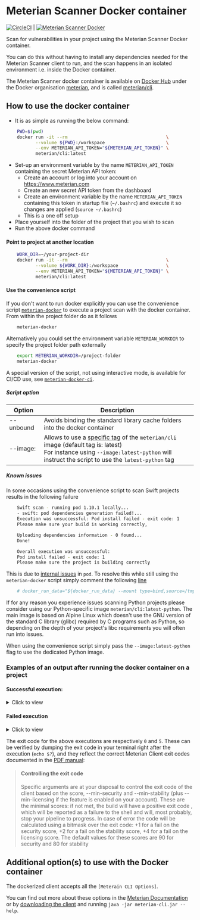 # Meterian Scanner Docker container

[![CircleCI](https://circleci.com/gh/MeterianHQ/meterian-scanner-docker/tree/master.svg?style=svg)](https://circleci.com/gh/MeterianHQ/meterian-scanner-docker/tree/master) | [![Meterian Scanner Docker](https://img.shields.io/docker/pulls/meterian/cli.svg)](https://hub.docker.com/r/meterian/cli)

Scan for vulnerabilities in your project using the Meterian Scanner Docker container.

You can do this without having to install any dependencies needed for the Meterian Scanner client to run, and the scan happens in an isolated environment i.e. inside the Docker container.

The Meterian Scanner docker container is available on [Docker Hub](http://hub.docker.com) under the Docker organisation [meterian](https://hub.docker.com/u/meterian), and is called [meterian/cli](https://hub.docker.com/r/meterian/cli).

## How to use the docker container

- It is as simple as running the below command:
```bash
    PWD=$(pwd)
    docker run -it --rm                                     \
           --volume ${PWD}:/workspace                       \
           --env METERIAN_API_TOKEN="${METERIAN_API_TOKEN}" \
           meterian/cli:latest  
```
- Set-up an environment variable by the name `METERIAN_API_TOKEN` containing the secret Meterian API token:
    - Create an account or log into your account on https://www.meterian.com
    - Create an new secret API token from the dashboard
    - Create an environment variable by the name `METERIAN_API_TOKEN` containing this token in startup file (`~/.bashrc`) and execute it so changes are applied (`source ~/.bashrc`)
    - This is a one off setup
- Place yourself into the folder of the project that you wish to scan
- Run the above docker command

#### Point to project at another location

```bash
    WORK_DIR=~/your-project-dir
    docker run -it --rm                                     \
           --volume ${WORK_DIR}:/workspace                  \
           --env METERIAN_API_TOKEN="${METERIAN_API_TOKEN}" \
           meterian/cli:latest  
```

#### Use the convenience script 
If you don't want to run docker explicitly you can use the convenience script [`meterian-docker`](scripts/meterian-docker) to execute a project scan with the docker container. From within the project folder do as it follows
```bash
    meterian-docker
```
Alternatively you could set the environment variable `METERIAN_WORKDIR` to specify the project folder path externally
```bash
    export METERIAN_WORKDIR=/project-folder
    meterian-docker
```
A special version of the script, not using interactive mode, is available for CI/CD use, see [`meterian-docker-ci`](scripts/meterian-docker-ci).

##### Script option
| Option | Description |
|------|-------------|
| --unbound | Avoids binding the standard library cache folders into the docker container |
| --image:<image tag of choice> | Allows to use a [specific tag](https://hub.docker.com/r/meterian/cli/tags)  of the `meterian/cli` image (default tag is: latest)<br>For instance using `--image:latest-python` will instruct the script to use the `latest-python` tag |


##### Known issues
In some occasions using the convenience script to scan Swift projects results in the following failure
```bash
    Swift scan - running pod 1.10.1 locally...
    - swift: pod dependencies generation failed!...
    Execution was unsuccessful: Pod install failed - exit code: 1
    Please make sure your build is working correctly,

    Uploading dependencies information - 0 found...
    Done!

    Overall execution was unsuccessful:
    Pod install failed - exit code: 1
    Please make sure the project is building correctly
```
This is due to [internal issues](https://github.com/segiddins/atomos/issues/7) in `pod`.
To resolve this while still using the `meterian-docker` script simply comment the following [line](scripts/meterian-docker#L83)
```bash
    # docker_run_data="${docker_run_data} --mount type=bind,source=/tmp,target=/tmp "
```

If for any reason you experience issues scanning Python projects please consider using our Python-specific image `meterian/cli:latest-python`.
The main image is based on Alpine Linux which doesn't use the GNU version of the standard C library (glibc) required by C programs such as Python, so depending on the depth of your project's libc requirements you will often run into issues.

When using the convenience script simply pass the `--image:latest-python` flag to use the dedicated Python image.

### Examples of an output after running the docker container on a project

#### Successful execution:

<details><summary>Click to view</summary>

```
© 2017-2020 Meterian Ltd - dockerized version 1.0.0.000

Meterian Client v1.2.7.4, build 7a87b89-307
All rights reserved
- running locally:   yes
- interactive mode:  on
- minimum security:  90
- minimum stability: 80
- working on folder: /workspace
- autofix mode:      off

Checking folder...
Folder /workspace contains a viable project!

Authorizing the client...
Client successfully authorized

Loading build status...
No build running found!

Requesting build...
Build allowed

Project information:
- url:    tmp
- branch: head
- commit: n/a

Java scan - running gradle locally...
- gradle: gradle dependencies generated...
Execution successful!

Uploading dependencies information - 1 found...
Done!

Starting build...
Current build status: in preparation
Current build status: process advices at 2020-02-05T11:48:46.802

Final results: 
- security:	100	(minimum: 90)
- stability:	100	(minimum: 80)
- licensing:	100	(minimum: 95)

Full report available at: 
https://www.meterian.com/projects.html?pid=...

Build successful!
```
</details>

#### Failed execution

<details><summary>Click to view</summary>

```
© 2017-2020 Meterian Ltd - dockerized version 1.0.0.000

Meterian Client v1.2.7.4, build 7a87b89-307
All rights reserved
- running locally:   yes
- interactive mode:  on
- minimum security:  90
- minimum stability: 80
- working on folder: /workspace
- autofix mode:      off

Checking folder...
Folder /workspace contains a viable project!

Authorizing the client...
Client successfully authorized

Loading build status...
No build running found!

Requesting build...
Build allowed

Project information:
- url:    tmp
- branch: 1.0
- commit: n/a

Java scan - running maven locally...
- maven: loading dependency tree...
- maven: dependencies generated...
Execution successful!

Uploading dependencies information - 5 found...
Done!

Starting build...
Current build status: in preparation
Current build status: process advices at 2020-02-05T13:46:58.335

Final results: 
- security:	35	(minimum: 90)
- stability:	99	(minimum: 80)
- licensing:	0	(minimum: 95)

Full report available at: 
https://www.meterian.com/projects.html?pid=...

Build unsuccessful!
Failed checks: [security, licensing]
```
</details>


The exit code for the above executions are respectively `0` and `5`. These can be verified by dumping the exit code in your terminal right after the execution (`echo $?`), and they reflect the correct Meterian Client exit codes documented in the [PDF manual](https://www.meterian.com/documents/meterian-cli-manual.pdf):

> #### Controlling the exit code
> Specific arguments are at your disposal to control the exit code of the client based on the score, --min-security and  --min-stability (plus --min-licensing if the feature is enabled on your account). These are the minimal scores: if not met, the build will have a positive exit code , which will be reported as a failure to the shell and will, most probably, stop your pipeline to progress. In case of error the code will be calculated using a bitmask over the exit code: +1 for a fail on the security score, +2 for a fail on the stability score, +4 for a fail on the licensing score.
> The default values for these scores are 90 for security and 80 for stability


## Additional option(s) to use with the Docker container

The dockerized client accepts all the `[Meterain CLI Options]`.

You can find out more about these options in the [Meterian Documentation](https://docs.meterian.io/) or by [downloading the client](https://www.meterian.com/downloads/meterian-cli.jar) and running `java -jar meterian-cli.jar --help`.
